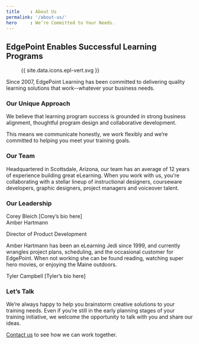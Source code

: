 ```yaml
---
title    : About Us
permalink: '/about-us/'
hero     : We’re Committed to Your Needs.
---
```

## EdgePoint Enables Successful Learning Programs

<figure class="featuredIcon">{{ site.data.icons.epl-vert.svg }}</figure>

Since 2007, EdgePoint Learning has been committed to delivering quality learning solutions that work--whatever your business needs.

### Our Unique Approach
We believe that learning program success is grounded in strong business alignment, thoughtful program design and collaborative development.

This means we communicate honestly, we work flexibly and we’re committed to helping you meet your training goals.

### Our Team
Headquartered in Scottsdale, Arizona, our team has an average of 12 years of experience building great eLearning. When you work with us, you’re collaborating with a stellar lineup of instructional designers, courseware developers, graphic designers, project managers and voiceover talent.

### Our Leadership

<article class="bio">
Corey Bleich
[Corey’s bio here]
</article>

<article class="bio">
Amber Hartmann

Director of Product Development

Amber Hartmann has been an eLearning Jedi since 1999, and currently wrangles project plans, scheduling, and the occasional customer for EdgePoint. When not working she can be found reading, watching super hero movies, or enjoying the Maine outdoors.
</article>

<article class="bio">
Tyler Campbell
[Tyler’s bio here]
</article>

### Let’s Talk
We’re always happy to help you brainstorm creative solutions to your training needs. Even if you’re still in the early planning stages of your training initiative, we welcome the opportunity to talk with you and share our ideas.

[Contact us]() to see how we can work together.
